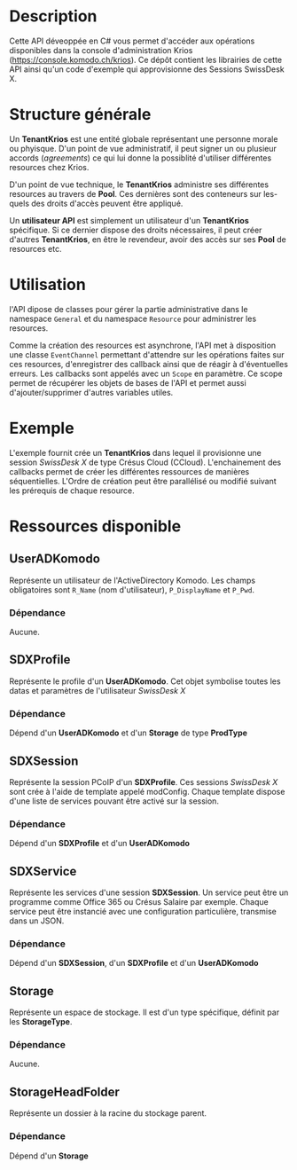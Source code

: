 # Description

Cette API déveoppée en C# vous permet d'accéder aux opérations disponibles dans la console d'administration Krios (https://console.komodo.ch/krios).
Ce dépôt contient les librairies de cette API ainsi qu'un code d'exemple qui approvisionne des Sessions SwissDesk X.

# Structure générale

Un **TenantKrios** est une entité globale représentant une personne morale ou phyisque. D'un point de vue administratif, il peut signer un ou plusieur accords (*agreements*) ce qui lui donne la possiblité d'utiliser différentes resources chez Krios.

D'un point de vue technique, le **TenantKrios** administre ses différentes resources au travers de **Pool**. Ces dernières sont des conteneurs sur les-quels des droits d'accès peuvent être appliqué. 

Un **utilisateur API** est simplement un utilisateur d'un **TenantKrios** spécifique. Si ce dernier dispose des droits nécessaires, il peut créer d'autres **TenantKrios**, en être le revendeur, avoir des accès sur ses **Pool** de resources etc.

# Utilisation

l'API dipose de classes pour gérer la partie administrative dans le namespace ```General``` et du namespace ```Resource``` pour administrer les resources.

Comme la création des resources est asynchrone, l'API met à disposition une classe ```EventChannel``` permettant d'attendre sur les opérations faites sur ces resources, d'enregistrer des callback ainsi que de réagir à d'éventuelles erreurs.
Les callbacks sont appelés avec un ```Scope``` en paramètre. Ce scope permet de récupérer les objets de bases de l'API et permet aussi d'ajouter/supprimer d'autres variables utiles.

# Exemple

L'exemple fournit crée un **TenantKrios** dans lequel il provisionne une session *SwissDesk X* de type Crésus Cloud (CCloud). L'enchainement des callbacks permet de créer les différentes ressources de manières séquentielles.
L'Ordre de création peut être parallélisé ou modifié suivant les prérequis de chaque resource.

# Ressources disponible

## UserADKomodo

Représente un utilisateur de l'ActiveDirectory Komodo. Les champs obligatoires sont ```R_Name``` (nom d'utilisateur), ```P_DisplayName``` et ```P_Pwd```.

### Dépendance

Aucune.

## SDXProfile

Représente le profile d'un **UserADKomodo**. Cet objet symbolise toutes les datas et paramètres de l'utilisateur *SwissDesk X*

### Dépendance

Dépend d'un **UserADKomodo** et d'un **Storage** de type **ProdType**

## SDXSession

Représente la session PCoIP d'un **SDXProfile**. Ces sessions *SwissDesk X* sont crée à l'aide de template appelé modConfig. Chaque template dispose d'une liste de services pouvant être activé sur la session.

### Dépendance

Dépend d'un **SDXProfile** et d'un **UserADKomodo**

## SDXService

Représente les services d'une session **SDXSession**. Un service peut être un programme comme Office 365 ou Crésus Salaire par exemple. Chaque service peut être instancié avec une configuration particulière, transmise dans un JSON.

### Dépendance

Dépend d'un **SDXSession**, d'un **SDXProfile** et d'un **UserADKomodo**

## Storage

Représente un espace de stockage. Il est d'un type spécifique, définit par les **StorageType**.

### Dépendance

Aucune.

## StorageHeadFolder

Représente un dossier à la racine du stockage parent.

### Dépendance

Dépend d'un **Storage**